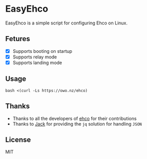 # EasyEhco
EasyEhco is a simple script for configuring Ehco on Linux.

## Fetures
- [x] Supports booting on startup
- [x] Supports relay mode
- [x] Supports landing mode

## Usage
```shell
bash <(curl -Ls https://owo.nz/ehco)
```
## Thanks
- Thanks to all the developers of [ehco](https://github.com/Ehco1996/ehco) for their contributions
- Thanks to [Jack](https://github.com/Jackxun123) for providing the `jq` solution for handling `JSON`

## License
MIT